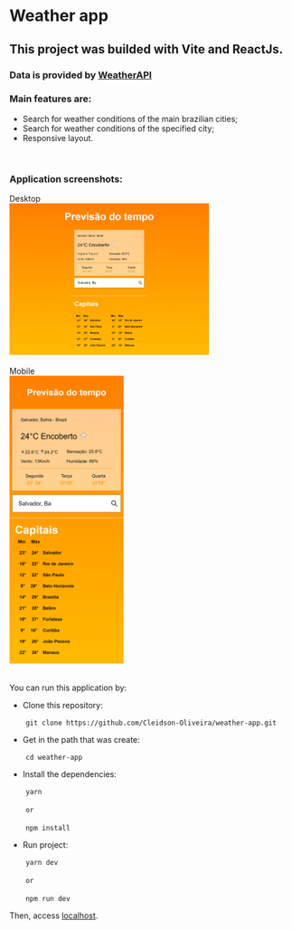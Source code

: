 # Weather app

## This project was builded with Vite and ReactJs.

### Data is provided by [WeatherAPI](https://www.weatherapi.com/)

### Main features are:
- Search for weather conditions of the main brazilian cities;
- Search for weather conditions of the specified city;
- Responsive layout.

<br />

### Application screenshots:

<div>
    Desktop <br />
    <img src="screenshot/desktop.png" width="70%" />
</div>
<br />
<div>
    Mobile <br />
    <img src="screenshot/mobile.png" width="40%" />
</div>

<br />

You can run this application by:

- Clone this repository:
```
    git clone https://github.com/Cleidson-Oliveira/weather-app.git
```

- Get in the path that was create:

```
    cd weather-app
```

- Install the dependencies:

```
    yarn

    or

    npm install
```

- Run project:

```
    yarn dev

    or

    npm run dev
```

Then, access [localhost](http://localhost:3000/).
